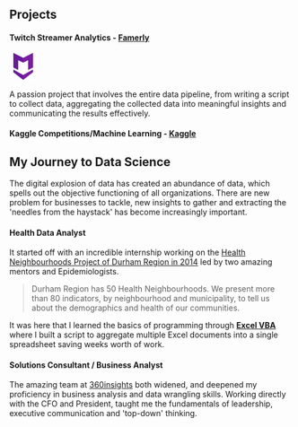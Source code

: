 ## **Projects**

#### **Twitch Streamer Analytics** - **[Famerly](https://www.famerly.com/)**

![FamerlyLogo](https://github.com/adam-p/markdown-here/raw/master/src/common/images/icon48.png "FamerlyLogo")

A passion project that involves the entire data pipeline, from writing a script to collect data, aggregating the collected data into meaningful insights and communicating the results effectively. 

#### **Kaggle Competitions/Machine Learning** - **[Kaggle](https://www.Kaggle.com/)**



## **My Journey to Data Science**
The digital explosion of data has created an abundance of data, which spells out the objective functioning of all organizations. There are new problem for businesses to tackle, new insights to gather and extracting the 'needles from the haystack' has become increasingly important.  

#### **Health Data Analyst**
It started off with an incredible internship working on the [Health Neighbourhoods Project of Durham Region in 2014](https://www.durham.ca/en/health-and-wellness/health-neighbourhoods.aspx) led by two amazing mentors and Epidemiologists. 

> Durham Region has 50 Health Neighbourhoods. We present more than 80 indicators, by neighbourhood and municipality, to tell us about the demographics and health of our communities.

It was here that I learned the basics of programming through **[Excel VBA](https://docs.microsoft.com/en-us/office/vba/library-reference/concepts/getting-started-with-vba-in-office)** where I built a script to aggregate multiple Excel documents into a single spreadsheet saving weeks worth of work. 


#### **Solutions Consultant / Business Analyst**
The amazing team at [360insights](https://360insights.com/) both widened, and deepened my proficiency in business analysis and data wrangling skills. Working directly with the CFO and President, taught me the fundamentals of leadership, executive communication and 'top-down' thinking.



